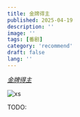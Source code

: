 ```yaml
---
title: 金牌得主
published: 2025-04-19
description: ''
image: ''
tags: [番剧]
category: 'recommend'
draft: false 
lang: ''
---
```


[_金牌得主_](https://www.bilibili.com/bangumi/media/md24006597)

![xs](https://pub-c3306c5d138f4828a035b38ec399091a.r2.dev/recommend/images/jinpaidezhu.jpg)

TODO:

